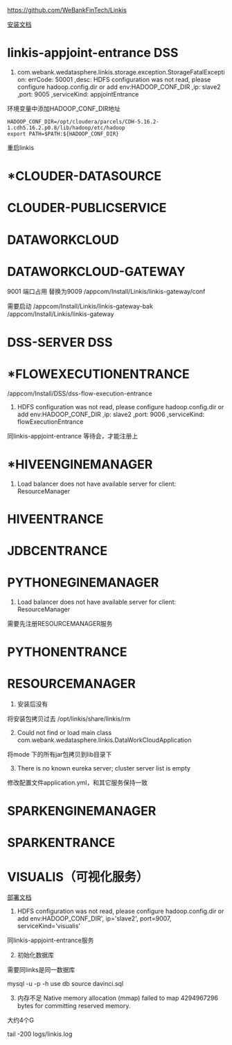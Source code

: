 https://github.com/WeBankFinTech/Linkis


[安装文档](https://github.com/WeBankFinTech/Linkis/wiki/%E5%A6%82%E4%BD%95%E5%BF%AB%E9%80%9F%E5%AE%89%E8%A3%85%E4%BD%BF%E7%94%A8Linkis)


# linkis-appjoint-entrance DSS

1. com.webank.wedatasphere.linkis.storage.exception.StorageFatalException: errCode: 50001 ,desc: HDFS configuration was not read, please configure hadoop.config.dir or add env:HADOOP_CONF_DIR ,ip: slave2 ,port: 9005 ,serviceKind: appjointEntrance

环境变量中添加HADOOP_CONF_DIR地址
```
HADOOP_CONF_DIR=/opt/cloudera/parcels/CDH-5.16.2-1.cdh5.16.2.p0.8/lib/hadoop/etc/hadoop
export PATH=$PATH:${HADOOP_CONF_DIR}
```
重启linkis


# *CLOUDER-DATASOURCE

# CLOUDER-PUBLICSERVICE

# DATAWORKCLOUD

# DATAWORKCLOUD-GATEWAY

9001 端口占用 替换为9009
/appcom/Install/Linkis/linkis-gateway/conf

需要启动
/appcom/Install/Linkis/linkis-gateway-bak
/appcom/Install/Linkis/linkis-gateway

# DSS-SERVER DSS

# *FLOWEXECUTIONENTRANCE
/appcom/Install/DSS/dss-flow-execution-entrance

1. HDFS configuration was not read, please configure hadoop.config.dir or add env:HADOOP_CONF_DIR ,ip: slave2 ,port: 9006 ,serviceKind: flowExecutionEntrance

同linkis-appjoint-entrance
等待会，才能注册上


# *HIVEENGINEMANAGER

1.  Load balancer does not have available server for client: ResourceManager

# HIVEENTRANCE

# JDBCENTRANCE

# PYTHONEGINEMANAGER

1. Load balancer does not have available server for client: ResourceManager

需要先注册RESOURCEMANAGER服务

# PYTHONENTRANCE

# RESOURCEMANAGER

1. 安装后没有

将安装包拷贝过去
/opt/linkis/share/linkis/rm

2. Could not find or load main class com.webank.wedatasphere.linkis.DataWorkCloudApplication

将mode 下的所有jar包拷贝到lib目录下

3. There is no known eureka server; cluster server list is empty

修改配置文件application.yml，和其它服务保持一致



# SPARKENGINEMANAGER

# SPARKENTRANCE

# VISUALIS（可视化服务）

[部署文档](https://github.com/WeBankFinTech/Visualis/blob/master/visualis_docs/zh_CN/Visualis_deploy_doc_cn.md)

1. HDFS configuration was not read, please configure hadoop.config.dir or add env:HADOOP_CONF_DIR', ip='slave2', port=9007, serviceKind='visualis'

同linkis-appjoint-entrance服务

2. 初始化数据库

需要同links是同一数据库

mysql -u -p -h 
use db
source davinci.sql

3. 内存不足
Native memory allocation (mmap) failed to map 4294967296 bytes for committing reserved memory.

大约4个G









tail -200 logs/linkis.log



